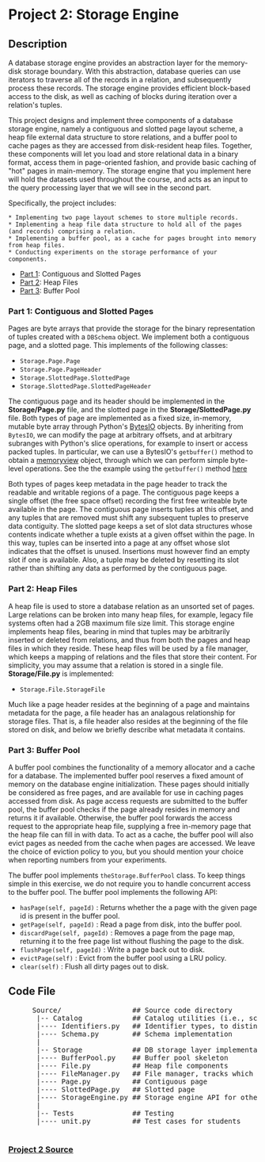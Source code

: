 # Project 2: Storage Engine

## Description
A database storage engine provides an abstraction layer for the memory-disk storage boundary. With this abstraction, database queries can use iterators to traverse all of the records in a relation, and subsequently process these records. The storage engine provides efficient block-based access to the disk, as well as caching of blocks during iteration over a relation's tuples. 

This project designs and implement three components of a database storage engine, namely a contiguous and slotted page layout scheme, a heap file external data structure to store relations, and a buffer pool to cache pages as they are accessed from disk-resident heap files. Together, these components will let you load and store relational data in a binary format, access them in page-oriented fashion, and provide basic caching of "hot" pages in main-memory. The storage engine that you implement here will hold the datasets used throughout the course, and acts as an input to the query processing layer that we will see in the second part. 

Specifically, the project includes:

```
* Implementing two page layout schemes to store multiple records.
* Implementing a heap file data structure to hold all of the pages (and records) comprising a relation.
* Implementing a buffer pool, as a cache for pages brought into memory from heap files.
* Conducting experiments on the storage performance of your components.
```

* [Part 1](#part1): Contiguous and Slotted Pages
* [Part 2](#part2): Heap Files
* [Part 3](#part3): Buffer Pool

<a name="part1"></a>
### Part 1: Contiguous and Slotted Pages
Pages are byte arrays that provide the storage for the binary representation of tuples created with a `DBSchema` object. We implement both a contiguous page, and a slotted page. This implements of the following classes:

* `Storage.Page.Page`
* `Storage.Page.PageHeader`
* `Storage.SlottedPage.SlottedPage`
* `Storage.SlottedPage.SlottedPageHeader`

The contiguous page and its header should be implemented in the **Storage/Page.py** file, and the slotted page in the **Storage/SlottedPage.py** file. Both types of page are implemented as a fixed size, in-memory, mutable byte array through Python's [BytesIO](http://docs.python.org/3/library/io.html#io.BytesIO) objects. By inheriting from `BytesIO`, we can modify the page at arbitrary offsets, and at arbitrary subranges with Python's slice operations, for example to insert or access packed tuples. In particular, we can use a BytesIO's `getbuffer()` method to obtain a [memoryview](http://docs.python.org/3.3/library/stdtypes.html#memoryview) object, through which we can perform simple byte-level operations. See the the example using the `getbuffer()` method [here](http://docs.python.org/3/library/io.html#io.BytesIO) 

Both types of pages keep metadata in the page header to track the readable and writable regions of a page. The contiguous page keeps a single offset (the free space offset) recording the first free writeable byte available in the page. The contiguous page inserts tuples at this offset, and any tuples that are removed must shift any subsequent tuples to preserve data contiguity. The slotted page keeps a set of slot data structures whose contents indicate whether a tuple exists at a given offset within the page. In this way, tuples can be inserted into a page at any offset whose slot indicates that the offset is unused. Insertions must however find an empty slot if one is available. Also, a tuple may be deleted by resetting its slot rather than shifting any data as performed by the contiguous page.

<a name="part2"></a>
### Part 2: Heap Files
A heap file is used to store a database relation as an unsorted set of pages. Large relations can be broken into many heap files, for example, legacy file systems often had a 2GB maximum file size limit. This storage engine implements heap files, bearing in mind that tuples may be arbitrarily inserted or deleted from relations, and thus from both the pages and heap files in which they reside. These heap files will be used by a file manager, which keeps a mapping of relations and the files that store their content. For simplicity, you may assume that a relation is stored in a single file. 
**Storage/File.py** is implemented:

* `Storage.File.StorageFile`

Much like a page header resides at the beginning of a page and maintains metadata for the page, a file header has an analagous relationship for storage files. That is, a file header also resides at the beginning of the file stored on disk, and below we briefly describe what metadata it contains. 


<a name="part3"></a>
### Part 3: Buffer Pool
A buffer pool combines the functionality of a memory allocator and a cache for a database. The implemented buffer pool reserves a fixed amount of memory on the database engine initialization. These pages should initially be considered as free pages, and are available for use in caching pages accessed from disk. As page access requests are submitted to the buffer pool, the buffer pool checks if the page already resides in memory and returns it if available. Otherwise, the buffer pool forwards the access request to the appropriate heap file, supplying a free in-memory page that the heap file can fill in with data.
To act as a cache, the buffer pool will also evict pages as needed from the cache when pages are accessed. We leave the choice of eviction policy to you, but you should mention your choice when reporting numbers from your experiments.

The buffer pool implements `theStorage.BufferPool` class. To keep things simple in this exercise, we do not require you to handle concurrent access to the buffer pool. The buffer pool implements the following API:

* `hasPage(self, pageId)` : Returns whether the a page with the given page id is present in the buffer pool.
* `getPage(self, pageId)` : Read a page from disk, into the buffer pool.
* `discardPage(self, pageId)` : Removes a page from the page map, returning it to the free page list without flushing the page to the disk.
* `flushPage(self, pageId)` : Write a page back out to disk.
* `evictPage(self)` : Evict from the buffer pool using a LRU policy.
* `clear(self)` : Flush all dirty pages out to disk.

## Code File
<dl>
 <dd><pre>
 Source/                 ## Source code directory
  |-- Catalog            ## Catalog utilities (i.e., schemas and types)
  |---- Identifiers.py   ## Identifier types, to distinguish tuples, pages and files.
  |---- Schema.py        ## Schema implementation
  |
  |-- Storage            ## DB storage layer implementation
  |---- BufferPool.py    ## Buffer pool skeleton
  |---- File.py          ## Heap file components
  |---- FileManager.py   ## File manager, tracks which files implement which relations.
  |---- Page.py          ## Contiguous page
  |---- SlottedPage.py   ## Slotted page
  |---- StorageEngine.py ## Storage engine API for other DBMS components
  |
  |-- Tests              ## Testing 
  |---- unit.py          ## Test cases for students 
 </pre></dd> 
</dl>

### [Project 2 Source](http://damsl.cs.jhu.edu/teaching/dbsys/2017/assignments/hw1/)

